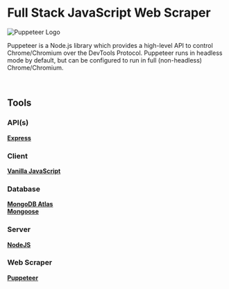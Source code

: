 # Full Stack JavaScript Web Scraper

![Puppeteer Logo](https://user-images.githubusercontent.com/10379601/29446482-04f7036a-841f-11e7-9872-91d1fc2ea683.png)

<p>Puppeteer is a Node.js library which provides a high-level API to control Chrome/Chromium over the DevTools Protocol. Puppeteer runs in headless mode by default, but can be configured to run in full (non-headless) Chrome/Chromium.</p>

<br>

## Tools

### API(s)

**[Express](https://expressjs.com/)**

### Client

**[Vanilla JavaScript](https://developer.mozilla.org/en-US/docs/Web/javascript)**

### Database

**[MongoDB Atlas](https://www.mongodb.com/atlas)**<br>
**[Mongoose](https://mongoosejs.com/)**

### Server

**[NodeJS](https://node.js)**

### Web Scraper

**[Puppeteer](https://github.com/puppeteer/puppeteer/tree/main#readme)**

<br>
